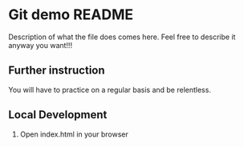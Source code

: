 # Git demo README


Description of what the file does comes here. Feel free to describe it anyway you want!!!

## Further instruction

You will have to practice on a regular basis and be relentless.

## Local Development 

1. Open index.html in your browser